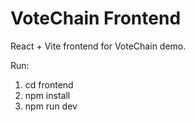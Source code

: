 # VoteChain Frontend

React + Vite frontend for VoteChain demo.

Run:
1. cd frontend
2. npm install
3. npm run dev
